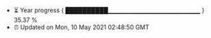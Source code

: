 - ⏳ Year progress { ██████████▁▁▁▁▁▁▁▁▁▁▁▁▁▁▁▁▁▁▁▁ } 35.37 %
- ⏰ Updated on Mon, 10 May 2021 02:48:50 GMT

